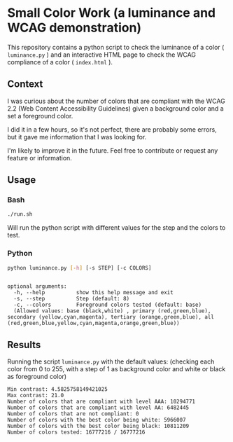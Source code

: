 # Small Color Work (a luminance and WCAG demonstration)

This repository contains a python script to check the luminance of a color ( `luminance.py` ) and an interactive HTML page to check the WCAG compliance of a color ( `index.html` ).

## Context

I was curious about the number of colors that are compliant with the WCAG 2.2 (Web Content Accessibility Guidelines) given a background color and a set a foreground color.

I did it in a few hours, so it's not perfect, there are probably some errors, but it gave me information that I was looking for.

I'm likely to improve it in the future. Feel free to contribute or request any feature or information.

## Usage

### Bash

```bash
./run.sh
```

Will run the python script with different values for the step and the colors to test.

### Python

```bash
python luminance.py [-h] [-s STEP] [-c COLORS]
```

```plain

optional arguments:
  -h, --help          show this help message and exit
  -s, --step          Step (default: 8)
  -c, --colors        Foreground colors tested (default: base)
  (Allowed values: base (black,white) , primary (red,green,blue), secondary (yellow,cyan,magenta), tertiary (orange,green,blue), all (red,green,blue,yellow,cyan,magenta,orange,green,blue))
```

## Results

Running the script `luminance.py` with the default values:
(checking each color from 0 to 255, with a step of 1 as background color and white or black as foreground color)

```plain
Min contrast: 4.5825758149421025
Max contrast: 21.0
Number of colors that are compliant with level AAA: 10294771
Number of colors that are compliant with level AA: 6482445
Number of colors that are not compliant: 0
Number of colors with the best color being white: 5966007
Number of colors with the best color being black: 10811209
Number of colors tested: 16777216 / 16777216
```
